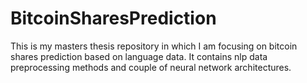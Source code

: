# BitcoinSharesPrediction
This is my masters thesis repository in which I am focusing on bitcoin shares prediction based on language data. It contains nlp data preprocessing methods and couple of neural network architectures.
